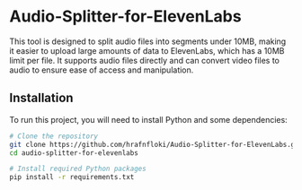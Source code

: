 # Audio-Splitter-for-ElevenLabs
This tool is designed to split audio files into segments under 10MB, making it easier to upload large amounts of data to ElevenLabs, which has a 10MB limit per file. It supports audio files directly and can convert video files to audio to ensure ease of access and manipulation.

## Installation
To run this project, you will need to install Python and some dependencies:
```bash
# Clone the repository
git clone https://github.com/hrafnfloki/Audio-Splitter-for-ElevenLabs.git
cd audio-splitter-for-elevenlabs

# Install required Python packages
pip install -r requirements.txt
